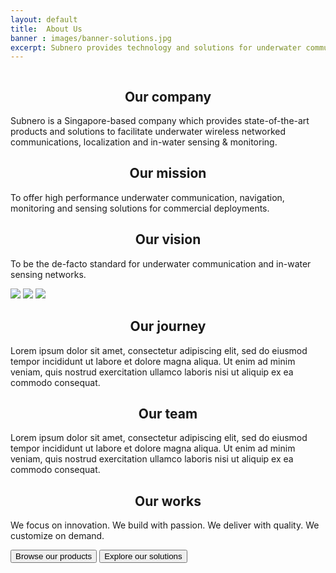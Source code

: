 ```yaml
---
layout: default
title:  About Us
banner : images/banner-solutions.jpg
excerpt: Subnero provides technology and solutions for underwater communication, navigation, monitoring and sensing.
---
```


<div class='full tall' style='background-image: url({{site.baseurl}}/{{page.banner}});'>
  <div class='row'>
    <div class='large-12 columns'>
      <!-- {% include section-header.html title=page.title tagline=page.tagline color=page.title_color class="big" %} -->
    </div>
  </div>
  <div class='four spacing'></div>
  <div class='four spacing'></div>
</div>

<div class='row about-container'>
    <div class='spacing'></div>
    <div class='centered-text'>
        <i class='icon fa fa-landmark'></i> 
        <h2 align="center">Our company</h2>
        <p>Subnero is a Singapore-based company which provides state-of-the-art products and solutions to facilitate underwater wireless networked communications, localization and in-water sensing & monitoring.</p>
    </div>
    <div class='centered-text'>
        <i class='icon fa fa-hands-helping'></i>
        <h2 align="center">Our mission</h2>
        <p>To offer high performance underwater communication, navigation, monitoring and sensing solutions for commercial deployments.</p>
    </div>
    <div class='centered-text'>
        <i class='icon fa fa-hand-holding-water'></i>
        <h2 align="center"> Our vision</h2>
        <p>To be the de-facto standard for underwater communication and in-water sensing networks.</p>
    </div>
</div>
<div class='about-image-container'>
    <img src='{{site.baseurl}}/images/about-image1.jpg' class='about-image-item'>
    <img src='{{site.baseurl}}/images/about-image2.jpg' class='about-image-item'>
    <img src='{{site.baseurl}}/images/about-image3.jpg' class='about-image-item'>
</div>
<div class='row about-container'>
    <div class='spacing'></div>
    <div class='about-text-section'>
        <i class='icon fa fa-plane-departure'></i>
        <h2 align="center"> Our journey</h2>
        <div class='about-info'>
        </div>
        <p>Lorem ipsum dolor sit amet, consectetur adipiscing elit, sed do eiusmod tempor incididunt ut labore et dolore magna aliqua. Ut enim ad minim veniam, quis nostrud exercitation ullamco laboris nisi ut aliquip ex ea commodo consequat.</p>
    </div>
    <div class='about-text-section'>
        <i class='icon fa fa-users'></i>
        <h2 align="center"> Our team</h2>
        <div class='about-info'>
        </div>
        <p>Lorem ipsum dolor sit amet, consectetur adipiscing elit, sed do eiusmod tempor incididunt ut labore et dolore magna aliqua. Ut enim ad minim veniam, quis nostrud exercitation ullamco laboris nisi ut aliquip ex ea commodo consequat.</p>
    </div>
    <div class='about-text-section'>
        <i class='icon fa fa-people-carry'></i>
        <h2 align="center"> Our works</h2>
        <div class='about-info'>
        </div>
        <p>We focus on <span class='about-text-highlight'>innovation</span>. We build with <span class='about-text-highlight'>passion</span>. We deliver with <span class='about-text-highlight'>quality</span>. We customize on <span class='about-text-highlight'>demand</span>.</p>
        <div class='about-button-container'>
            <a href='{{site.baseurl}}/products'><button class='button-outline'>Browse our products</button></a>
            <a href='{{site.baseurl}}/solutions'><button class='button-outline'>Explore our solutions</button></a>
        </div>
    </div>
</div>